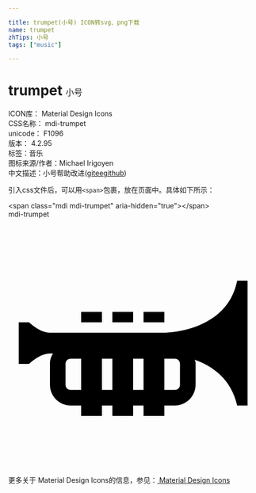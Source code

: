 ```yaml
---

title: trumpet(小号) ICON转svg、png下载
name: trumpet
zhTips: 小号
tags: ["music"]

---
```


# trumpet  <small style="font-size: 60%;font-weight: 100">小号</small>


<div class="detail-page">
<p>
<span>
ICON库：
<span class="badge-secondary badge">Material Design Icons</span> 
</span>
<br/>
<span>
CSS名称：
<span class="badge-secondary badge">mdi-trumpet</span> 
</span>
<br/>
<span>
unicode：
<span class="badge-secondary badge">F1096</span> 
<copy-btn content='F1096' btn-title=""></copy-btn>
<copy-btn :content='String.fromCodePoint(parseInt("F1096", 16))' btn-title="复制U"></copy-btn>
</span>
<br/>
<span>
版本：
<span class="badge-secondary badge">4.2.95</span> 
</span><br/><span>标签：<span class="badge-light badge"><router-link to="/tags/music.html">音乐</router-link></span></span>
<br/>
<span>图标来源/作者：<span class="badge-light badge">Michael Irigoyen</span></span> 
<br/>
<span class="zh-detail">中文描述：<span class="badge-primary badge">小号</span><span class="help-link"><span>帮助改进</span>(<a href="https://gitee.com/liuwave/icon-helper/edit/master/json/material/trumpet.json" target="_blank" rel="noopener noreferrer">gitee</a><a href="https://github.com/liuwave/icon-helper/edit/master/json/material/trumpet.json" target="_blank" rel="noopener noreferrer">github</a></span>)</span><br/>
</p>
</div>
<div class="alert alert-dark">
  <i class="mdi mdi-trumpet mdi-48px"></i>
  <i class="mdi mdi-trumpet mdi-36px"></i>
  <i class="mdi mdi-trumpet mdi-24px"></i>
  <i class="mdi mdi-trumpet mdi-18px"></i>
</div>
<div>
  <p>引入css文件后，可以用<code>&lt;span&gt;</code>包裹，放在页面中。具体如下所示：    
  </p>
  <div class="alert alert-primary" style="font-size: 14px">
    &lt;span class="mdi mdi-trumpet" aria-hidden="true"&gt;&lt;/span&gt;
    <copy-btn content='<span class="mdi mdi-trumpet" aria-hidden="true"></span>'></copy-btn>
  </div>
  <div class="alert alert-secondary">
    <i class="mdi mdi-trumpet"
    style="font-size: 24px"
    aria-hidden="true"></i> mdi-trumpet
    <copy-btn content="mdi-trumpet" btn-title="复制图标名称"></copy-btn>
  </div>
</div>
<div id="svg" class="svg-wrap">
<svg xmlns="http://www.w3.org/2000/svg" viewBox="0 0 24 24"><path d="M22 6C21 11 15 11 15 11H4C3 11 2 10 2 10H1V14H2C2 14 3 13 4 13H4.3C4.1 13.3 4 13.6 4 14V16C4 17.1 4.9 18 6 18H7V19H9V18H10V19H12V18H13V19H15V18H16C17.1 18 18 17.1 18 16V14C18 13.9 18 13.7 17.9 13.6C19.6 14.2 21.4 15.4 22 18H23V6H22M6 16.5C5.7 16.5 5.5 16.3 5.5 16V14C5.5 13.7 5.7 13.5 6 13.5H7V16.5H6M9 16.5V13.5H10V16.5H9M12 16.5V13.5H13V16.5H12M16.5 16C16.5 16.3 16.3 16.5 16 16.5H15V13.5H16C16.3 13.5 16.5 13.7 16.5 14V16M9 10H7V9H9V10M12 10H10V9H12V10M15 10H13V9H15V10Z" /></svg>
</div>
<detail full-name='mdi-trumpet'></detail>
    
<div><p>更多关于 Material Design Icons的信息，参见：<a target="_blank" href="https://iconhelper.cn/material.html"> Material Design Icons</a>
</p></div>
